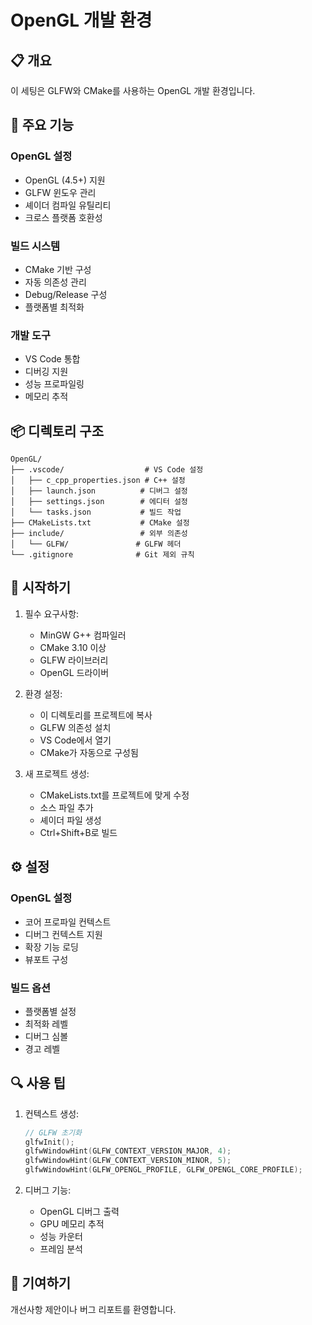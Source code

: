 # OpenGL 개발 환경

## 📋 개요

이 세팅은 GLFW와 CMake를 사용하는 OpenGL 개발 환경입니다.

## 🔧 주요 기능

### OpenGL 설정

- OpenGL (4.5+) 지원
- GLFW 윈도우 관리
- 셰이더 컴파일 유틸리티
- 크로스 플랫폼 호환성

### 빌드 시스템

- CMake 기반 구성
- 자동 의존성 관리
- Debug/Release 구성
- 플랫폼별 최적화

### 개발 도구

- VS Code 통합
- 디버깅 지원
- 성능 프로파일링
- 메모리 추적

## 📦 디렉토리 구조

```
OpenGL/
├── .vscode/                  # VS Code 설정
│   ├── c_cpp_properties.json # C++ 설정
│   ├── launch.json          # 디버그 설정
│   ├── settings.json        # 에디터 설정
│   └── tasks.json           # 빌드 작업
├── CMakeLists.txt           # CMake 설정
├── include/                 # 외부 의존성
│   └── GLFW/               # GLFW 헤더
└── .gitignore              # Git 제외 규칙
```

## 🚀 시작하기

1. 필수 요구사항:

   - MinGW G++ 컴파일러
   - CMake 3.10 이상
   - GLFW 라이브러리
   - OpenGL 드라이버

2. 환경 설정:

   - 이 디렉토리를 프로젝트에 복사
   - GLFW 의존성 설치
   - VS Code에서 열기
   - CMake가 자동으로 구성됨

3. 새 프로젝트 생성:
   - CMakeLists.txt를 프로젝트에 맞게 수정
   - 소스 파일 추가
   - 셰이더 파일 생성
   - Ctrl+Shift+B로 빌드

## ⚙️ 설정

### OpenGL 설정

- 코어 프로파일 컨텍스트
- 디버그 컨텍스트 지원
- 확장 기능 로딩
- 뷰포트 구성

### 빌드 옵션

- 플랫폼별 설정
- 최적화 레벨
- 디버그 심볼
- 경고 레벨

## 🔍 사용 팁

1. 컨텍스트 생성:

   ```cpp
   // GLFW 초기화
   glfwInit();
   glfwWindowHint(GLFW_CONTEXT_VERSION_MAJOR, 4);
   glfwWindowHint(GLFW_CONTEXT_VERSION_MINOR, 5);
   glfwWindowHint(GLFW_OPENGL_PROFILE, GLFW_OPENGL_CORE_PROFILE);
   ```

2. 디버그 기능:
   - OpenGL 디버그 출력
   - GPU 메모리 추적
   - 성능 카운터
   - 프레임 분석

## 🤝 기여하기

개선사항 제안이나 버그 리포트를 환영합니다.
